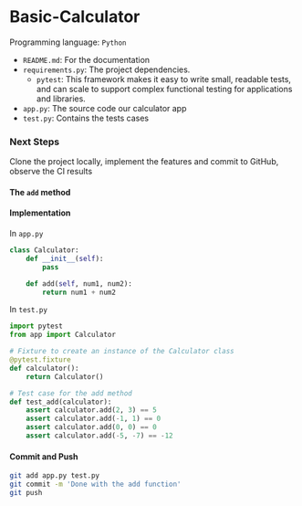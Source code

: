 # Basic-Calculator

Programming language: `Python`

- `README.md`: For the documentation
- `requirements.py`: The project dependencies.
  - `pytest`: This framework makes it easy to write small, readable tests, and can scale to support complex functional testing for applications and libraries.
- `app.py`: The source code our calculator app
- `test.py`: Contains the tests cases 

### Next Steps 

Clone the project locally, implement the features and commit to GitHub, observe the CI results


#### The `add` method

#### Implementation

In `app.py`

```py
class Calculator:
    def __init__(self):
        pass

    def add(self, num1, num2):
        return num1 + num2
```

In `test.py`

```py
import pytest
from app import Calculator

# Fixture to create an instance of the Calculator class
@pytest.fixture
def calculator():
    return Calculator()

# Test case for the add method
def test_add(calculator):
    assert calculator.add(2, 3) == 5
    assert calculator.add(-1, 1) == 0
    assert calculator.add(0, 0) == 0
    assert calculator.add(-5, -7) == -12
```

#### Commit and Push

```sh
git add app.py test.py
git commit -m 'Done with the add function'
git push
```

